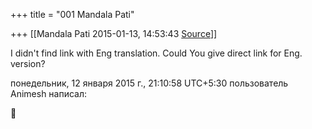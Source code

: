 +++
title = "001 Mandala Pati"

+++
[[Mandala Pati	2015-01-13, 14:53:43 [Source](https://groups.google.com/g/samskrita/c/O0rzcVeOpq0)]]



I didn't find link with Eng translation. Could You give direct link for Eng. version?  
  
понедельник, 12 января 2015 г., 21:10:58 UTC+5:30 пользователь Animesh написал:



